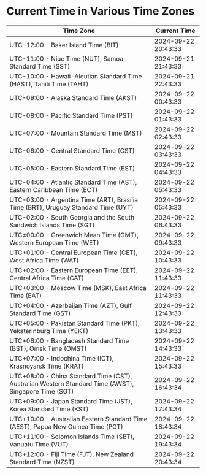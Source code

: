 # Current Time in Various Time Zones

| Time Zone | Current Time |
|-----------|--------------|
| UTC-12:00 - Baker Island Time (BIT) | 2024-09-22 20:43:33 |
| UTC-11:00 - Niue Time (NUT), Samoa Standard Time (SST) | 2024-09-21 21:43:33 |
| UTC-10:00 - Hawaii-Aleutian Standard Time (HAST), Tahiti Time (TAHT) | 2024-09-21 22:43:33 |
| UTC-09:00 - Alaska Standard Time (AKST) | 2024-09-22 00:43:33 |
| UTC-08:00 - Pacific Standard Time (PST) | 2024-09-22 01:43:33 |
| UTC-07:00 - Mountain Standard Time (MST) | 2024-09-22 02:43:33 |
| UTC-06:00 - Central Standard Time (CST) | 2024-09-22 03:43:33 |
| UTC-05:00 - Eastern Standard Time (EST) | 2024-09-22 04:43:33 |
| UTC-04:00 - Atlantic Standard Time (AST), Eastern Caribbean Time (ECT) | 2024-09-22 05:43:33 |
| UTC-03:00 - Argentina Time (ART), Brasília Time (BRT), Uruguay Standard Time (UYT) | 2024-09-22 05:43:33 |
| UTC-02:00 - South Georgia and the South Sandwich Islands Time (SGT) | 2024-09-22 06:43:33 |
| UTC±00:00 - Greenwich Mean Time (GMT), Western European Time (WET) | 2024-09-22 09:43:33 |
| UTC+01:00 - Central European Time (CET), West Africa Time (WAT) | 2024-09-22 10:43:33 |
| UTC+02:00 - Eastern European Time (EET), Central Africa Time (CAT) | 2024-09-22 11:43:33 |
| UTC+03:00 - Moscow Time (MSK), East Africa Time (EAT) | 2024-09-22 11:43:33 |
| UTC+04:00 - Azerbaijan Time (AZT), Gulf Standard Time (GST) | 2024-09-22 12:43:33 |
| UTC+05:00 - Pakistan Standard Time (PKT), Yekaterinburg Time (YEKT) | 2024-09-22 13:43:33 |
| UTC+06:00 - Bangladesh Standard Time (BST), Omsk Time (OMST) | 2024-09-22 14:43:33 |
| UTC+07:00 - Indochina Time (ICT), Krasnoyarsk Time (KRAT) | 2024-09-22 15:43:33 |
| UTC+08:00 - China Standard Time (CST), Australian Western Standard Time (AWST), Singapore Time (SGT) | 2024-09-22 16:43:34 |
| UTC+09:00 - Japan Standard Time (JST), Korea Standard Time (KST) | 2024-09-22 17:43:34 |
| UTC+10:00 - Australian Eastern Standard Time (AEST), Papua New Guinea Time (PGT) | 2024-09-22 18:43:34 |
| UTC+11:00 - Solomon Islands Time (SBT), Vanuatu Time (VUT) | 2024-09-22 19:43:34 |
| UTC+12:00 - Fiji Time (FJT), New Zealand Standard Time (NZST) | 2024-09-22 20:43:34 |

